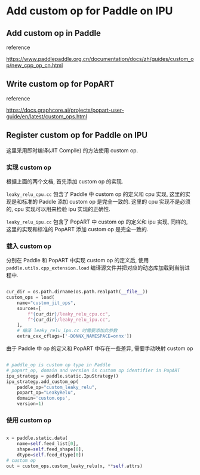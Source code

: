 # Add custom op for Paddle on IPU

## Add custom op in Paddle

reference

https://www.paddlepaddle.org.cn/documentation/docs/zh/guides/custom_op/new_cpp_op_cn.html

## Write custom op for PopART

reference

https://docs.graphcore.ai/projects/popart-user-guide/en/latest/custom_ops.html

## Register custom op for Paddle on IPU

这里采用即时编译(JIT Compile) 的方法使用 custom op.

### 实现 custom op

根据上面的两个文档, 首先添加 custom op 的实现.

`leaky_relu_cpu.cc` 包含了 Paddle 中 custom op 的定义和 cpu 实现, 这里的实现是和标准的 Paddle 添加 custom op 是完全一致的. 这里的 cpu 实现不是必须的, cpu 实现可以用来检验 ipu 实现的正确性.

`leaky_relu_ipu.cc` 包含了 PopART 中 custom op 的定义和 ipu 实现, 同样的, 这里的实现和标准的 PopART 添加 custom op 是完全一致的.

### 载入 custom op

分别在 Paddle 和 PopART 中实现 custom op 的定义后, 使用 `paddle.utils.cpp_extension.load` 编译源文件并把对应的动态库加载到当前进程中.

```python

cur_dir = os.path.dirname(os.path.realpath(__file__))
custom_ops = load(
    name="custom_jit_ops",
    sources=[
        f"{cur_dir}/leaky_relu_cpu.cc",
        f"{cur_dir}/leaky_relu_ipu.cc",
    ],
    # 编译 leaky_relu_ipu.cc 时需要添加此参数
    extra_cxx_cflags=['-DONNX_NAMESPACE=onnx'])

```

由于 Paddle 中 op 的定义和 PopART 中存在一些差异, 需要手动映射 custom op

```python

# paddle_op is custom op type in Paddle
# popart_op, domain and version is custom op identifier in PopART
ipu_strategy = paddle.static.IpuStrategy()
ipu_strategy.add_custom_op(
    paddle_op="custom_leaky_relu",
    popart_op="LeakyRelu",
    domain='custom.ops',
    version=1)

```

### 使用 custom op

```python

x = paddle.static.data(
    name=self.feed_list[0],
    shape=self.feed_shape[0],
    dtype=self.feed_dtype[0])
# custom op
out = custom_ops.custom_leaky_relu(x, **self.attrs)

```
